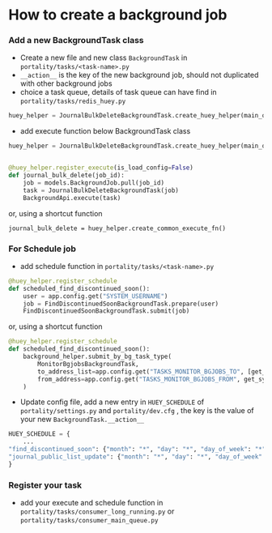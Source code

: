 How to create a background job
==============================

### Add a new BackgroundTask class

* Create a new file and new class `BackgroundTask` in `portality/tasks/<task-name>.py`
* `__action__` is the key of the new background job, should not duplicated with other background jobs
* choice a task queue, details of task queue can have find in `portality/tasks/redis_huey.py`

```python
huey_helper = JournalBulkDeleteBackgroundTask.create_huey_helper(main_queue)
```

* add execute function below BackgroundTask class

```python
huey_helper = JournalBulkDeleteBackgroundTask.create_huey_helper(main_queue)


@huey_helper.register_execute(is_load_config=False)
def journal_bulk_delete(job_id):
    job = models.BackgroundJob.pull(job_id)
    task = JournalBulkDeleteBackgroundTask(job)
    BackgroundApi.execute(task)
```

or, using a shortcut function

```
journal_bulk_delete = huey_helper.create_common_execute_fn()
```

### For Schedule job

* add schedule function in `portality/tasks/<task-name>.py`

```python
@huey_helper.register_schedule
def scheduled_find_discontinued_soon():
    user = app.config.get("SYSTEM_USERNAME")
    job = FindDiscontinuedSoonBackgroundTask.prepare(user)
    FindDiscontinuedSoonBackgroundTask.submit(job)
```

or, using a shortcut function

```python
@huey_helper.register_schedule
def scheduled_find_discontinued_soon():
    background_helper.submit_by_bg_task_type(
        MonitorBgjobsBackgroundTask,
        to_address_list=app.config.get("TASKS_MONITOR_BGJOBS_TO", [get_system_email(), ]),
        from_address=app.config.get("TASKS_MONITOR_BGJOBS_FROM", get_system_email()),
    )
```

* Update config file, add a new entry in `HUEY_SCHEDULE` of `portality/settings.py` and `portality/dev.cfg` , the key is
  the value of your new `BackgroundTask.__action__`

```python
HUEY_SCHEDULE = {
    ...
"find_discontinued_soon": {"month": "*", "day": "*", "day_of_week": "*", "hour": "0", "minute": "3"},
"journal_public_list_update": {"month": "*", "day": "*", "day_of_week": "*", "hour": "0", "minute": "50"},
}
```

### Register your task

* add your execute and schedule function in `portality/tasks/consumer_long_running.py`
  or `portality/tasks/consumer_main_queue.py`

